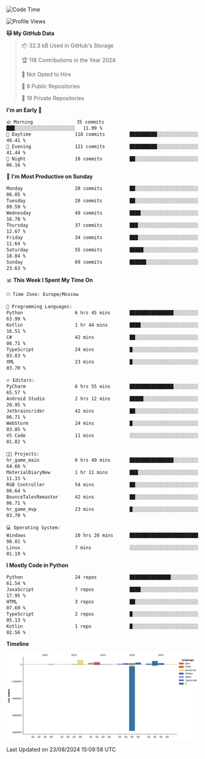 <!--START_SECTION:waka-->
![Code Time](http://img.shields.io/badge/Code%20Time-477%20hrs%2031%20mins-blue)

![Profile Views](http://img.shields.io/badge/Profile%20Views-8-blue)

**🐱 My GitHub Data** 

> 📦 32.3 kB Used in GitHub's Storage 
 > 
> 🏆 118 Contributions in the Year 2024
 > 
> 🚫 Not Opted to Hire
 > 
> 📜 8 Public Repositories 
 > 
> 🔑 19 Private Repositories 
 > 
**I'm an Early 🐤** 

```text
🌞 Morning                35 commits          ███░░░░░░░░░░░░░░░░░░░░░░   11.99 % 
🌆 Daytime                118 commits         ██████████░░░░░░░░░░░░░░░   40.41 % 
🌃 Evening                121 commits         ██████████░░░░░░░░░░░░░░░   41.44 % 
🌙 Night                  18 commits          ██░░░░░░░░░░░░░░░░░░░░░░░   06.16 % 
```
📅 **I'm Most Productive on Sunday** 

```text
Monday                   20 commits          ██░░░░░░░░░░░░░░░░░░░░░░░   06.85 % 
Tuesday                  28 commits          ██░░░░░░░░░░░░░░░░░░░░░░░   09.59 % 
Wednesday                49 commits          ████░░░░░░░░░░░░░░░░░░░░░   16.78 % 
Thursday                 37 commits          ███░░░░░░░░░░░░░░░░░░░░░░   12.67 % 
Friday                   34 commits          ███░░░░░░░░░░░░░░░░░░░░░░   11.64 % 
Saturday                 55 commits          █████░░░░░░░░░░░░░░░░░░░░   18.84 % 
Sunday                   69 commits          ██████░░░░░░░░░░░░░░░░░░░   23.63 % 
```


📊 **This Week I Spent My Time On** 

```text
🕑︎ Time Zone: Europe/Moscow

💬 Programming Languages: 
Python                   6 hrs 45 mins       ████████████████░░░░░░░░░   63.99 % 
Kotlin                   1 hr 44 mins        ████░░░░░░░░░░░░░░░░░░░░░   16.51 % 
C#                       42 mins             ██░░░░░░░░░░░░░░░░░░░░░░░   06.71 % 
TypeScript               24 mins             █░░░░░░░░░░░░░░░░░░░░░░░░   03.83 % 
XML                      23 mins             █░░░░░░░░░░░░░░░░░░░░░░░░   03.70 % 

🔥 Editors: 
PyCharm                  6 hrs 55 mins       ████████████████░░░░░░░░░   65.57 % 
Android Studio           2 hrs 12 mins       █████░░░░░░░░░░░░░░░░░░░░   20.95 % 
Jetbrainsrider           42 mins             ██░░░░░░░░░░░░░░░░░░░░░░░   06.71 % 
WebStorm                 24 mins             █░░░░░░░░░░░░░░░░░░░░░░░░   03.85 % 
VS Code                  11 mins             ░░░░░░░░░░░░░░░░░░░░░░░░░   01.82 % 

🐱‍💻 Projects: 
hr_game_main             6 hrs 49 mins       ████████████████░░░░░░░░░   64.66 % 
MaterialDiaryNew         1 hr 11 mins        ███░░░░░░░░░░░░░░░░░░░░░░   11.33 % 
RGB Controller           54 mins             ██░░░░░░░░░░░░░░░░░░░░░░░   08.64 % 
BounceTalesRemaster      42 mins             ██░░░░░░░░░░░░░░░░░░░░░░░   06.71 % 
hr_game_mvp              23 mins             █░░░░░░░░░░░░░░░░░░░░░░░░   03.70 % 

💻 Operating System: 
Windows                  10 hrs 26 mins      █████████████████████████   98.81 % 
Linux                    7 mins              ░░░░░░░░░░░░░░░░░░░░░░░░░   01.19 % 
```

**I Mostly Code in Python** 

```text
Python                   24 repos            ███████████████░░░░░░░░░░   61.54 % 
JavaScript               7 repos             ████░░░░░░░░░░░░░░░░░░░░░   17.95 % 
HTML                     3 repos             ██░░░░░░░░░░░░░░░░░░░░░░░   07.69 % 
TypeScript               2 repos             █░░░░░░░░░░░░░░░░░░░░░░░░   05.13 % 
Kotlin                   1 repo              █░░░░░░░░░░░░░░░░░░░░░░░░   02.56 % 
```



**Timeline**

![Lines of Code chart](https://raw.githubusercontent.com/adlemx/adlemx/main/assets/bar_graph.png)


 Last Updated on 23/08/2024 15:09:58 UTC
<!--END_SECTION:waka-->
